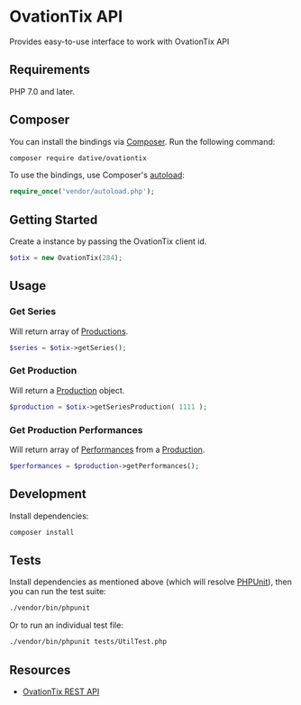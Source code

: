 # OvationTix API

Provides easy-to-use interface to work with OvationTix API

## Requirements

PHP 7.0 and later.

## Composer

You can install the bindings via [Composer](http://getcomposer.org/). Run the following command:

```bash
composer require dative/ovationtix
```

To use the bindings, use Composer's [autoload](https://getcomposer.org/doc/00-intro.md#autoloading):

```php
require_once('vendor/autoload.php');
```

## Getting Started

Create a instance by passing the OvationTix client id.

```php
$otix = new OvationTix(284);
```

## Usage

### Get Series

Will return array of [Productions](src/Production.php).

```php
$series = $otix->getSeries();
```

### Get Production

Will return a [Production](src/Production.php) object.

```php
$production = $otix->getSeriesProduction( 1111 );
```

### Get Production Performances

Will return array of [Performances](src/Performance.php) from a [Production](src/Production.php).

```php
$performances = $production->getPerformances();
```

## Development

Install dependencies:

``` bash
composer install
```

## Tests

Install dependencies as mentioned above (which will resolve [PHPUnit](http://packagist.org/packages/phpunit/phpunit)), then you can run the test suite:

```bash
./vendor/bin/phpunit
```

Or to run an individual test file:

```bash
./vendor/bin/phpunit tests/UtilTest.php
```

## Resources

- [OvationTix REST API](https://api.ovationtix.com/public/)